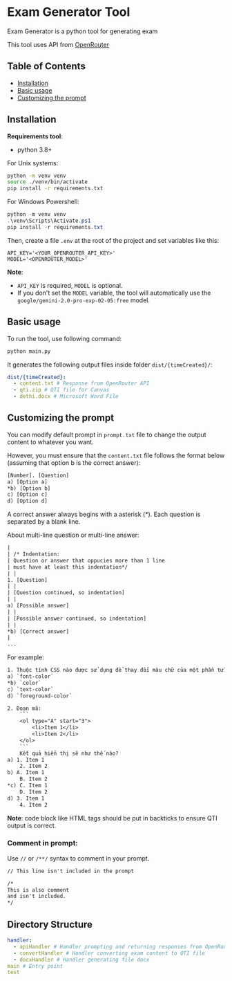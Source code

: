 # Exam Generator Tool

Exam Generator is a python tool for generating exam

This tool uses API from [OpenRouter](https://openrouter.ai/)

## Table of Contents
- [Installation](#installation)
- [Basic usage](#basic-usage)
- [Customizing the prompt](#customizing-the-prompt)

## Installation

**Requirements tool**: 
- python 3.8+

For Unix systems:
```bash
python -m venv venv
source ./venv/bin/activate
pip install -r requirements.txt
```

For Windows Powershell:
```powershell
python -m venv venv
.\venv\Scripts\Activate.ps1
pip install -r requirements.txt
```

Then, create a file `.env` at the root of the project and set variables like this:
```env
API_KEY='<YOUR_OPENROUTER_API_KEY>'
MODEL='<OPENROUTER_MODEL>'
```

**Note**: 
- `API_KEY` is required, `MODEL` is optional.
- If you don't set the `MODEL` variable, the tool will automatically use the `google/gemini-2.0-pro-exp-02-05:free` model.

## Basic usage

To run the tool, use following command:
```bash
python main.py
```

It generates the following output files inside folder `dist/{timeCreated}/`:
```yaml
dist/{timeCreated}:
  - content.txt # Response from OpenRouter API
  - qti.zip # QTI file for Canvas
  - dethi.docx # Microsoft Word File
```

## Customizing the prompt

You can modify default prompt in `prompt.txt` file to change the output content to whatever you want. 

However, you must ensure that the `content.txt` file follows the format below (assuming that option b is the correct answer):

```txt
[Number]. [Question]
a) [Option a]
*b) [Option b]
c) [Option c]
d) [Option d]
```

A correct answer always begins with a asterisk (*). Each question is separated by a blank line.

About multi-line question or multi-line answer:

```txt
|
| /* Indentation:
| Question or answer that oppucies more than 1 line 
| must have at least this indentation*/
| |
1. [Question]
| |
| [Question continued, so indentation]
| |
a) [Possible answer]
| |
| [Possible answer continued, so indentation]
| |
*b) [Correct answer]
|
...
```

For example:

```txt
1. Thuộc tính CSS nào được sử dụng để thay đổi màu chữ của một phần tử?
a) `font-color`
*b) `color`
c) `text-color`
d) `foreground-color`

2. Đoạn mã:
	```
	<ol type="A" start="3">
		<li>Item 1</li>
		<li>Item 2</li>
	</ol>
	```
	Kết quả hiển thị sẽ như thế nào?
a) 1. Item 1
	2. Item 2
b) A. Item 1
	B. Item 2
*c) C. Item 1
	D. Item 2
d) 3. Item 1
	4. Item 2
```

**Note**: code block like HTML tags should be put in backticks to ensure QTI output is correct.

### Comment in prompt:

Use `//` or `/**/` syntax to comment in your prompt.

```txt
// This line isn't included in the prompt

/*
This is also comment 
and isn't included.
*/
```

## Directory Structure

```yaml
handler:
  - apiHandler # Handler prompting and returning responses from OpenRouter API
  - convertHandler # Handler converting exam content to QTI file
  - docxHandler # Handler generating file docx
main # Entry point
test
```